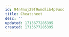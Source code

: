 ```yaml
---
id: 94n4nuj29f9wmdlib4p9usc
title: Cheatsheet
desc: ''
updated: 1713677285395
created: 1713677285395
---
```

